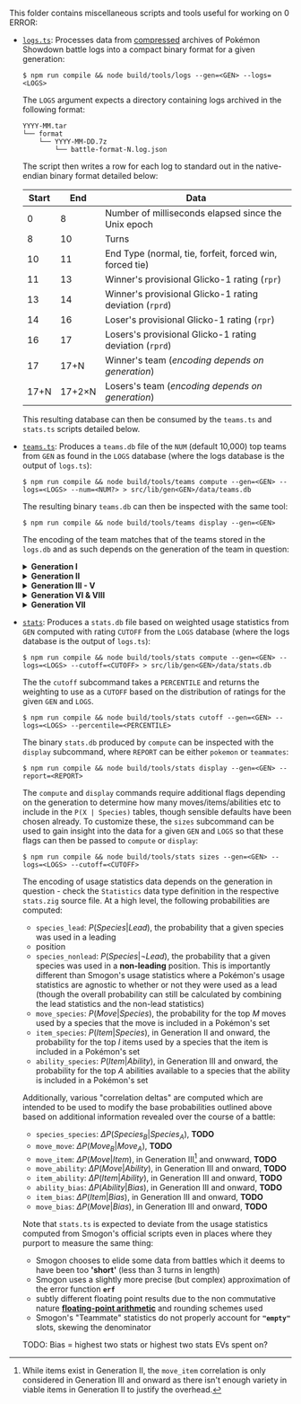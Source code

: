 This folder contains miscellaneous scripts and tools useful for working on 0 ERROR:

- [`logs.ts`](logs.ts): Processes data from
[compressed](https://github.com/pkmn/stats/blob/main/tools/compress) archives of Pokémon Showdown
battle logs into a compact binary format for a given generation:

      $ npm run compile && node build/tools/logs --gen=<GEN> --logs=<LOGS>

  The `LOGS` argument expects a directory containing logs archived in the following format:

      YYYY-MM.tar
      └── format
          └── YYYY-MM-DD.7z
              └── battle-format-N.log.json

  The script then writes a row for each log to standard out in the native-endian binary format
  detailed below:

  | Start | End    | Data                                                    |
  | ----- | ------ | ------------------------------------------------------- |
  | 0     | 8      | Number of milliseconds elapsed since the Unix epoch     |
  | 8     | 10     | Turns                                                   |
  | 10    | 11     | End Type (normal, tie, forfeit, forced win, forced tie) |
  | 11    | 13     | Winner's provisional Glicko-1 rating (`rpr`)            |
  | 13    | 14     | Winner's provisional Glicko-1 rating deviation (`rprd`) |
  | 14    | 16     | Loser's provisional Glicko-1 rating (`rpr`)             |
  | 16    | 17     | Losers's provisional Glicko-1 rating deviation (`rprd`) |
  | 17    | 17+N   | Winner's team (*encoding depends on generation*)        |
  | 17+N  | 17+2×N | Losers's team (*encoding depends on generation*)        |

  This resulting database can then be consumed by the `teams.ts` and `stats.ts` scripts detailed
  below.

- [`teams.ts`](teams.ts): Produces a `teams.db` file of the `NUM` (default 10,000) top teams from
`GEN` as found in the `LOGS` database (where the logs database is the output of `logs.ts`):

      $ npm run compile && node build/tools/teams compute --gen=<GEN> --logs=<LOGS> --num=<NUM?> > src/lib/gen<GEN>/data/teams.db

  The resulting binary `teams.db` can then be inspected with the same tool:

      $ npm run compile && node build/tools/teams display --gen=<GEN>

  The encoding of the team matches that of the teams stored in the `logs.db` and as such depends on
  the generation of the team in question:

  <details><summary><b>Generation I</b></summary>

  | Start | End | Data                      |
  | ----- | --- | ------------------------- |
  | 0     | 1   | The Pokémon's species     |
  | 1     | 2   | The Pokémon's first move  |
  | 2     | 3   | The Pokémon's second move |
  | 3     | 4   | The Pokémon's third move  |
  | 4     | 5   | The Pokémon's fourth move |

  </details>

  <details><summary><b>Generation II</b></summary>

  | Start | End | Data                            |
  | ----- | --- | ------------------------------- |
  | 0     | 1   | The Pokémon's species           |
  | 1     | 2   | The Pokémon's item              |
  | 2     | 3   | The Pokémon's first move        |
  | 3     | 4   | The Pokémon's second move       |
  | 4     | 5   | The Pokémon's third move        |
  | 5     | 6   | The Pokémon's fourth move       |
  | 6     | 7   | The Pokémon's Hidden Power type |

  </details>

  <details><summary><b>Generation III - V</b></summary>

  | Start | End | Data                          |
  | ----- | --- | ----------------------------- |
  | 0     | 2   | The Pokémon's species & forme |
  | 2     | 3   | The Pokémon's item            |
  | 3     | 4   | The Pokémon's ability         |
  | 4     | 6   | The Pokémon's first move      |
  | 6     | 8   | The Pokémon's second move     |
  | 8     | 10  | The Pokémon's third move      |
  | 10    | 12  | The Pokémon's fourth move     |
  | 12    | 13  | The Pokémon's nature          |
  | 13    | 19  | The Pokémon's EVs             |
  | 19    | 23  | The Pokémon's IVs             |
  | 23    | 24  | The Pokémon's level           |

  </details>

  <details><summary><b>Generation VI & VIII</b></summary>

  | Start | End | Data                            |
  | ----- | --- | ------------------------------- |
  | 0     | 2   | The Pokémon's species & forme   |
  | 2     | 4   | The Pokémon's item              |
  | 4     | 5   | The Pokémon's ability           |
  | 5     | 7   | The Pokémon's first move        |
  | 7     | 9   | The Pokémon's second move       |
  | 9     | 11  | The Pokémon's third move        |
  | 11    | 13  | The Pokémon's fourth move       |
  | 13    | 14  | The Pokémon's nature            |
  | 14    | 20  | The Pokémon's EVs               |
  | 20    | 24  | The Pokémon's IVs               |
  | 24    | 25  | The Pokémon's level             |

  Since [Dynamax is banned in OU](https://www.smogon.com/forums/threads/dynamax-is-banned-from-ou-explanation-information.3657917/#post-8316142)
  in Generation VIII, the encoding doesn't need an extra byte for `dynamaxLevel` and `gigantamax`.

  </details>

  <details><summary><b>Generation VII</b></summary>

  | Start | End | Data                            |
  | ----- | --- | ------------------------------- |
  | 0     | 2   | The Pokémon's species & forme   |
  | 2     | 3   | The Pokémon's item              |
  | 3     | 5   | The Pokémon's ability           |
  | 5     | 7   | The Pokémon's first move        |
  | 7     | 9   | The Pokémon's second move       |
  | 9     | 11  | The Pokémon's third move        |
  | 11    | 13  | The Pokémon's fourth move       |
  | 13    | 14  | The Pokémon's nature            |
  | 14    | 20  | The Pokémon's EVs               |
  | 20    | 24  | The Pokémon's IVs               |
  | 24    | 25  | The Pokémon's level             |
  | 25    | 26  | The Pokémon's Hidden Power type |

  </details>

- [`stats`](stats.ts): Produces a `stats.db` file based on weighted usage statistics from `GEN`
computed with rating `CUTOFF` from the `LOGS` database (where the logs database is the output of
`logs.ts`):

      $ npm run compile && node build/tools/stats compute --gen=<GEN> --logs=<LOGS> --cutoff=<CUTOFF> > src/lib/gen<GEN>/data/stats.db

    The  the `cutoff` subcommand takes a `PERCENTILE` and returns the weighting to use as a `CUTOFF`
    based on the distribution of ratings for the given `GEN` and `LOGS`.

      $ npm run compile && node build/tools/stats cutoff --gen=<GEN> --logs=<LOGS> --percentile=<PERCENTILE>

    The binary `stats.db` produced by `compute` can be inspected with the `display` subcommand,
    where `REPORT` can be either `pokemon` or `teammates`:

      $ npm run compile && node build/tools/stats display --gen=<GEN> --report=<REPORT>

    The `compute` and `display` commands require additional flags depending on the generation to
    determine how many moves/items/abilities etc to include in the `P(X | Species)` tables, though
    sensible defaults have been chosen already. To customize these, the  `sizes` subcommand can be
    used to gain insight into the data for a given `GEN` and `LOGS` so that these flags can then be
    passed to `compute` or `display`:

      $ npm run compile && node build/tools/stats sizes --gen=<GEN> --logs=<LOGS> --cutoff=<CUTOFF>

  The encoding of usage statistics data depends on the generation in question - check the
  `Statistics` data type definition in the respective `stats.zig` source file. At a high level, the
  following probabilities are computed:

  - `species_lead`: $P(Species | Lead)$, the probability that a given species was used in a leading
  - position
  - `species_nonlead`: $P(Species | \lnot Lead)$, the probability that a given species was used in
    a **non-leading** position. This is importantly different than Smogon's usage statistics where a
    Pokémon's usage statistics are agnostic to whether or not they were used as a lead (though the
    overall probability can still be calculated by combining the lead statistics and the non-lead
    statistics)
  - `move_species`:  $P(Move | Species)$, the probability for the top $M$ moves used by a species
    that the move is included in a Pokémon's set
  - `item_species`:  $P(Item | Species)$, in Generation II and onward, the probability for the top
    $I$ items used by a species that the item is included in a Pokémon's set
  - `ability_species`:  $P(Item | Ability)$, in Generation III and onward, the probability for the
    top $A$ abilities available to a species that the ability is included in a Pokémon's set

  Additionally, various "correlation deltas" are computed which are intended to be used to modify
  the base probabilities outlined above based on additional information revealed over the course of
  a battle:

  - `species_species`: $\Delta P(Species_B | Species_A)$, **TODO**
  - `move_move`: $\Delta P(Move_B | Move_A)$, **TODO**
  - `move_item`: $\Delta P(Move | Item)$, in Generation III[^1] and onwward, **TODO**
  - `move_ability`: $\Delta P(Move | Ability)$, in Generation III and onward, **TODO**
  - `item_ability`: $\Delta P(Item | Ability)$, in Generation III and onward, **TODO**
  - `ability_bias`: $\Delta P(Ability | Bias)$, in Generation III and onward, **TODO**
  - `item_bias`: $\Delta P(Item | Bias)$, in Generation III and onward, **TODO**
  - `move_bias`: $\Delta P(Move | Bias)$, in Generation III and onward, **TODO**

  Note that `stats.ts` is expected to deviate from the usage statistics computed from Smogon's
  official scripts even in places where they purport to measure the same thing:

  - Smogon chooses to elide some data from battles which it deems to have been too **'short'** (less
    than 3 turns in length)
  - Smogon uses a slightly more precise (but complex) approximation of the error function **`erf`**
  - subtly different floating point results due to the non commutative nature [**floating-point
    arithmetic**](https://en.wikipedia.org/wiki/Floating-point_arithmetic) and rounding schemes used
  - Smogon's "Teammate" statistics do not properly account for **`"empty"`** slots, skewing the
    denominator

  [^1]: While items exist in Generation II, the `move_item` correlation is only considered in
  Generation III and onward as there isn't enough variety in viable items in Generation II to justify
  the overhead.

  TODO: Bias = highest two stats or highest two stats EVs spent on?
